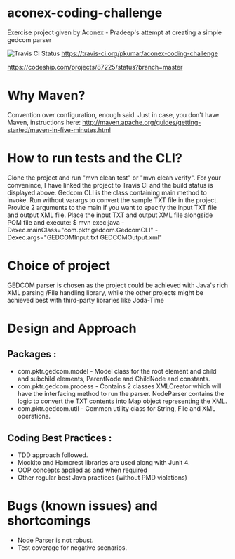 aconex-coding-challenge
=======================

Exercise project given by Aconex - Pradeep's attempt at creating a simple gedcom parser

<img src="https://travis-ci.org/pkumar/aconex-coding-challenge.svg?branch=master" alt="Travis CI Status"/>    https://travis-ci.org/pkumar/aconex-coding-challenge

https://codeship.com/projects/87225/status?branch=master


Why Maven?
=======================
Convention over configuration, enough said. 
Just in case, you don't have Maven, instructions here: http://maven.apache.org/guides/getting-started/maven-in-five-minutes.html 

How to run tests and the CLI?
=======================
Clone the project and run "mvn clean test" or "mvn clean verify". For your convenince, I have linked the project to Travis CI and the build status is displayed above. 
Gedcom CLI is the class containing main method to invoke. Run without varargs to convert the sample TXT file in the project. Provide 2 arguments to the main if you want to specify the input TXT file and output XML file. 
Place the input TXT and output XML file alongside POM file and execute:
$ mvn exec:java -Dexec.mainClass="com.pktr.gedcom.GedcomCLI" -Dexec.args="GEDCOMInput.txt GEDCOMOutput.xml"


Choice of project
=======================
GEDCOM parser is chosen as the project could be achieved with Java's rich XML parsing /File handling library, while the other projects might be achieved best with third-party libraries like Joda-Time

Design and Approach
=======================

## Packages : ##

- com.pktr.gedcom.model - Model class for the root element and child and subchild elements, ParentNode and ChildNode and constants. 
- com.pktr.gedcom.process - Contains 2 classes XMLCreator which will have the interfacing method to run the parser. NodeParser contains the logic to convert the TXT contents into Map object representing the XML. 
- com.pktr.gedcom.util - Common utility class for String, File and XML operations. 

## Coding Best Practices : ##

- TDD approach followed. 
- Mockito and Hamcrest libraries are used along with Junit 4. 
- OOP concepts applied as and when required
- Other regular best Java practices (without PMD violations)


Bugs (known issues) and shortcomings
=====================================
- Node Parser is not robust. 
- Test coverage for negative scenarios. 
